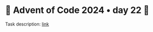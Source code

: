 
# 🎄 Advent of Code 2024 • day 22 🎄

Task description: [link](https://adventofcode.com/2024/day/22)
